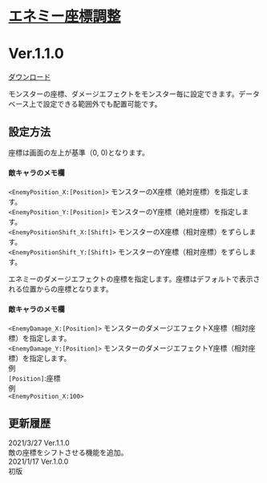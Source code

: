 # [エネミー座標調整](https://raw.githubusercontent.com/nuun888/MZ/master/NUUN_NUUN_EnemyPosition.js)
# Ver.1.1.0
[ダウンロード](https://raw.githubusercontent.com/nuun888/MZ/master/NUUN_EnemyPosition.js)

モンスターの座標、ダメージエフェクトをモンスター毎に設定できます。データベース上で設定できる範囲外でも配置可能です。  

## 設定方法
座標は画面の左上が基準（0, 0)となります。    

#### 敵キャラのメモ欄
`<EnemyPosition_X:[Position]>` モンスターのX座標（絶対座標）を指定します。  
`<EnemyPosition_Y:[Position]>` モンスターのY座標（絶対座標）を指定します。  
`<EnemyPositionShift_X:[Shift]>` モンスターのX座標（相対座標）をずらします。  
`<EnemyPositionShift_Y:[Shift]>` モンスターのY座標（相対座標）をずらします。  

エネミーのダメージエフェクトの座標を指定します。座標はデフォルトで表示される位置からの座標となります。  
#### 敵キャラのメモ欄
`<EnemyDamage_X:[Position]>` モンスターのダメージエフェクトX座標（相対座標）を指定します。  
`<EnemyDamage_Y:[Position]>` モンスターのダメージエフェクトY座標（相対座標）を指定します。  
例  
`[Position]`:座標  
例  
`<EnemyPosition_X:100>`  

## 更新履歴
2021/3/27 Ver.1.1.0  
敵の座標をシフトさせる機能を追加。  
2021/1/17 Ver.1.0.0  
初版  
